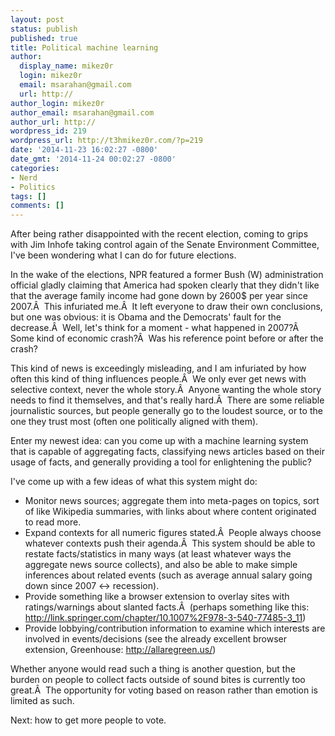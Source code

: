 ```yaml
---
layout: post
status: publish
published: true
title: Political machine learning
author:
  display_name: mikez0r
  login: mikez0r
  email: msarahan@gmail.com
  url: http://
author_login: mikez0r
author_email: msarahan@gmail.com
author_url: http://
wordpress_id: 219
wordpress_url: http://t3hmikez0r.com/?p=219
date: '2014-11-23 16:02:27 -0800'
date_gmt: '2014-11-24 00:02:27 -0800'
categories:
- Nerd
- Politics
tags: []
comments: []
---
```

<p>After being rather disappointed with the recent election, coming to grips with Jim Inhofe taking control again of the Senate Environment Committee, I've been wondering what I can do for future elections.</p>
<p>In the wake of the elections, NPR featured a former Bush (W) administration official gladly claiming that America had spoken clearly that they didn't like that the average family income had gone down by 2600$ per year since 2007.Â  This infuriated me.Â  It left everyone to draw their own conclusions, but one was obvious: it is Obama and the Democrats' fault for the decrease.Â  Well, let's think for a moment - what happened in 2007?Â  Some kind of economic crash?Â  Was his reference point before or after the crash?</p>
<p>This kind of news is exceedingly misleading, and I am infuriated by how often this kind of thing influences people.Â  We only ever get news with selective context, never the whole story.Â  Anyone wanting the whole story needs to find it themselves, and that's really hard.Â  There are some reliable journalistic sources, but people generally go to the loudest source, or to the one they trust most (often one politically aligned with them).</p>
<p>Enter my newest idea: can you come up with a machine learning system that is capable of aggregating facts, classifying news articles based on their usage of facts, and generally providing a tool for enlightening the public?</p>
<p>I've come up with a few ideas of what this system might do:</p>
<ul>
<li>Monitor news sources; aggregate them into meta-pages on topics, sort of like Wikipedia summaries, with links about where content originated to read more.</li>
<li>Expand contexts for all numeric figures stated.Â  People always choose whatever contexts push their agenda.Â  This system should be able to restate facts/statistics in many ways (at least whatever ways the aggregate news source collects), and also be able to make simple inferences about related events (such as average annual salary going down since 2007 &lt;-&gt; recession).</li>
<li>Provide something like a browser extension to overlay sites with ratings/warnings about slanted facts.Â  (perhaps something like this: <a href="http://link.springer.com/chapter/10.1007%2F978-3-540-77485-3_11">http://link.springer.com/chapter/10.1007%2F978-3-540-77485-3_11</a>)</li>
<li>Provide lobbying/contribution information to examine which interests are involved in events/decisions (see the already excellent browser extension, Greenhouse: <a href="http://allaregreen.us/">http://allaregreen.us/</a>)</li>
</ul>
<p>Whether anyone would read such a thing is another question, but the burden on people to collect facts outside of sound bites is currently too great.Â  The opportunity for voting based on reason rather than emotion is limited as such.</p>
<p>Next: how to get more people to vote.</p>
